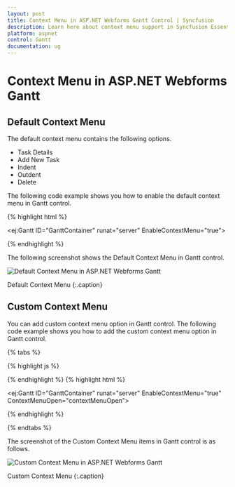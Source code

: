 ```yaml
---
layout: post
title: Context Menu in ASP.NET Webforms Gantt Control | Syncfusion
description: Learn here about context menu support in Syncfusion Essential ASP.NET Webforms Gantt Control, its elements, and more.
platform: aspnet
control: Gantt
documentation: ug
---
```


# Context Menu in ASP.NET Webforms Gantt

## Default Context Menu

The default context menu contains the following options.

* Task Details
* Add New Task
* Indent
* Outdent
* Delete

The following code example shows you how to enable the default context menu in Gantt control.







{% highlight html %}



<ej:Gantt ID="GanttContainer" runat="server" EnableContextMenu="true">



{% endhighlight %}



The following screenshot shows the Default Context Menu in Gantt control.



![Default Context Menu in ASP.NET Webforms Gantt](Context-Menu_images/Context-Menu_img1.png)

Default Context Menu
{:.caption}

## Custom Context Menu

You can add custom context menu option in Gantt control. The following code example shows you how to add the custom context menu option in Gantt control.


{% tabs %}

{% highlight js %}



<script type="text/javascript">

            function contextMenuOpen(args) {

                args.contextMenuItems.push(

                    {

                        headerText: "ExpandAll",

                        iconPath: "url(../images/Expand All.png)",

                        evenHandler: function () {

                            //event handler for custom menu items

                        }

                    });

            }

          </script>

{% endhighlight %}
{% highlight html %}

<ej:Gantt ID="GanttContainer" runat="server" EnableContextMenu="true" ContextMenuOpen="contextMenuOpen">



{% endhighlight %}

{% endtabs %}

The screenshot of the Custom Context Menu items in Gantt control is as follows.



![Custom Context Menu in ASP.NET Webforms Gantt](Context-Menu_images/Context-Menu_img2.png)


Custom Context Menu
{:.caption}
